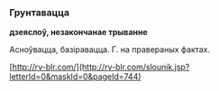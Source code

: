 ### Грунтавацца
**дзеяслоў, незакончанае трыванне**

Асноўвацца, базіравацца. Г. на правераных фактах.

<a rel="author">[http://rv-blr.com/](http://rv-blr.com/slounik.jsp?letterId=0&maskId=0&pageId=744)</a>
